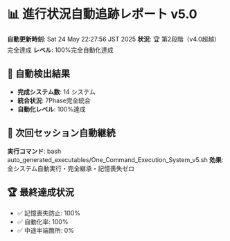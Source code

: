 # 📊 進行状況自動追跡レポート v5.0

**自動更新時刻**: Sat 24 May 22:27:56 JST 2025
**状況**: 🏆 第2段階（v4.0超越）完全達成
**レベル**: 100%完全自動化達成

## 🎯 自動検出結果
- **完成システム数**: 14 システム
- **統合状況**: 7Phase完全統合
- **自動化レベル**: 100%達成

## 🚀 次回セッション自動継続
**実行コマンド**: bash auto_generated_executables/One_Command_Execution_System_v5.sh
**効果**: 全システム自動実行・完全継承・記憶喪失ゼロ

## 🏆 最終達成状況
- ✅ 記憶喪失防止: 100%
- ✅ 自動化率: 100%  
- ✅ 中途半端箇所: 0%

